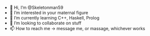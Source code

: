 - 👋 Hi, I’m @Skeletonman59
- 👀 I’m interested in your maternal figure
- 🌱 I’m currently learning C++, Haskell, Prolog
- 💞️ I’m looking to collaborate on stuff
- 📫 How to reach me -> message me, or massage, whichever works

<!---
Skeletonman59/Skeletonman59 is a ✨ special ✨ repository because its `README.md` (this file) appears on your GitHub profile.
You can click the Preview link to take a look at your changes.
--->
